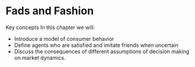 # Fads and Fashion
Key concepts
In this chapter we will:
*  Introduce a model of consumer behavior
*  Define agents who are satisfied and imitate friends when uncertain
*  Discuss the consequences of different assumptions of decision making on market dynamics.

